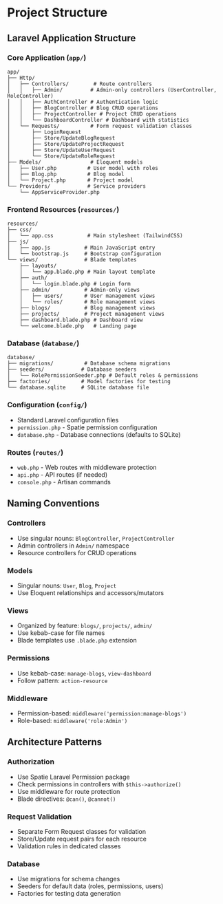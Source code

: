 # Project Structure

## Laravel Application Structure

### Core Application (`app/`)

```
app/
├── Http/
│   ├── Controllers/        # Route controllers
│   │   ├── Admin/         # Admin-only controllers (UserController, RoleController)
│   │   ├── AuthController # Authentication logic
│   │   ├── BlogController # Blog CRUD operations
│   │   ├── ProjectController # Project CRUD operations
│   │   └── DashboardController # Dashboard with statistics
│   └── Requests/          # Form request validation classes
│       ├── LoginRequest
│       ├── Store/UpdateBlogRequest
│       ├── Store/UpdateProjectRequest
│       ├── Store/UpdateUserRequest
│       └── Store/UpdateRoleRequest
├── Models/                # Eloquent models
│   ├── User.php          # User model with roles
│   ├── Blog.php          # Blog model
│   └── Project.php       # Project model
└── Providers/            # Service providers
    └── AppServiceProvider.php
```

### Frontend Resources (`resources/`)

```
resources/
├── css/
│   └── app.css           # Main stylesheet (TailwindCSS)
├── js/
│   ├── app.js           # Main JavaScript entry
│   └── bootstrap.js     # Bootstrap configuration
└── views/               # Blade templates
    ├── layouts/
    │   └── app.blade.php # Main layout template
    ├── auth/
    │   └── login.blade.php # Login form
    ├── admin/           # Admin-only views
    │   ├── users/       # User management views
    │   └── roles/       # Role management views
    ├── blogs/           # Blog management views
    ├── projects/        # Project management views
    ├── dashboard.blade.php # Dashboard view
    └── welcome.blade.php   # Landing page
```

### Database (`database/`)

```
database/
├── migrations/          # Database schema migrations
├── seeders/            # Database seeders
│   └── RolePermissionSeeder.php # Default roles & permissions
├── factories/          # Model factories for testing
└── database.sqlite     # SQLite database file
```

### Configuration (`config/`)

-   Standard Laravel configuration files
-   `permission.php` - Spatie permission configuration
-   `database.php` - Database connections (defaults to SQLite)

### Routes (`routes/`)

-   `web.php` - Web routes with middleware protection
-   `api.php` - API routes (if needed)
-   `console.php` - Artisan commands

## Naming Conventions

### Controllers

-   Use singular nouns: `BlogController`, `ProjectController`
-   Admin controllers in `Admin/` namespace
-   Resource controllers for CRUD operations

### Models

-   Singular nouns: `User`, `Blog`, `Project`
-   Use Eloquent relationships and accessors/mutators

### Views

-   Organized by feature: `blogs/`, `projects/`, `admin/`
-   Use kebab-case for file names
-   Blade templates use `.blade.php` extension

### Permissions

-   Use kebab-case: `manage-blogs`, `view-dashboard`
-   Follow pattern: `action-resource`

### Middleware

-   Permission-based: `middleware('permission:manage-blogs')`
-   Role-based: `middleware('role:Admin')`

## Architecture Patterns

### Authorization

-   Use Spatie Laravel Permission package
-   Check permissions in controllers with `$this->authorize()`
-   Use middleware for route protection
-   Blade directives: `@can()`, `@cannot()`

### Request Validation

-   Separate Form Request classes for validation
-   Store/Update request pairs for each resource
-   Validation rules in dedicated classes

### Database

-   Use migrations for schema changes
-   Seeders for default data (roles, permissions, users)
-   Factories for testing data generation
